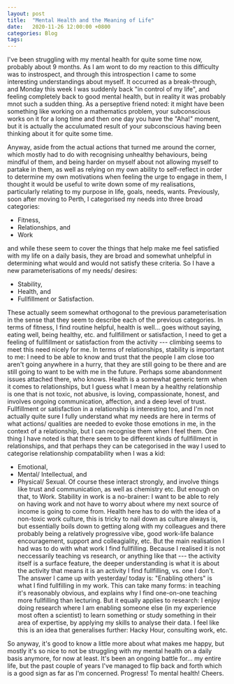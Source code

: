 ```yaml
---
layout: post
title:  "Mental Health and the Meaning of Life"
date:   2020-11-26 12:00:00 +0800
categories: Blog
tags:
---
```


I've been struggling with my mental health for quite some time now, probably about 9 months. As I am wont to do my reaction to this difficulty was to instrospect, and through this introspection I came to some interesting understandings about myself. It occurred as a break-through, and Monday this week I was suddenly back "in control of my life", and feeling completely back to good mental health, but in reality it was probably mnot such a sudden thing. As a perseptive friend noted: it might have been something like working on a mathematics problem, your subconscious works on it for a long time and then one day you have the "Aha!" moment, but it is actually the acculumated result of your subconscious having been thinking about it for quite some time.

Anyway, aside from the actual actions that turned me around the corner, which mostly had to do with recognising unhealthy behaviours, being mindful of them, and being harder on myself about not allowing myself to partake in them, as well as relying on my own ability to self-reflect in order to determine my own motivations when feeling the urge to engage in them, I thought it would be useful to write down some of my realisations, particularly relating to my purpose in life, goals, needs, wants. Previously, soon after moving to Perth, I categorised my needs into three broad categories: 
 - Fitness, 
 - Relationships, and
 - Work

 and while these seem to cover the things that help make me feel satisfied with my life on a daily basis, they are broad and somewhat unhelpful in determining what would and would not satisfy these criteria. So I have a new parameterisations of my needs/ desires: 
  - Stability, 
  - Health, and 
  - Fullfillment or Satisfaction. 

These actually seem somewhat orthogonal to the previous parameterisation in the sense that they seem to describe each of the previous categories. In terms of fitness, I find routine helpful, health is well... goes without saying, eating well, being healthy, etc. and fullfillment or satisfaction, I need to get a feeling of fullfillment or satisfaction from the activity --- climbing seems to meet this need nicely for me. In terms of relationships, stability is important to me: I need to be able to know and trust that the people I am close too aren't going anywhere in a hurry, that they are still going to be there and are still going to want to be with me in the future. Perhaps some abandonment issues attached there, who knows. Health is a somewhat generic term when it comes to relationships, but I guess what I mean by a healthy relationship is one that is not toxic, not abusive, is loving, compassionate, honest, and involves ongoing communication, affection, and a deep level of trust. Fullfillment or satisfaction in a relationship is interesting too, and I'm not actually quite sure I fully understand what my needs are here in terms of what actions/ qualities are needed to evoke those emotions in me, in the context of a relationship, but I can recognise them when I feel them. One thing I have noted is that there seem to be different kinds of fullfillment in relationships, and that perhaps they can be categorised in the way I used to categorise relationship compatability when I was a kid: 
 - Emotional, 
 - Mental/ Intellectual, and
 - Physical/ Sexual.
 Of course these interact strongly, and involve things like trust and communication, as well as chemistry etc. But enough on that, to Work. Stability in work is a no-brainer: I want to be able to rely on having work and not have to worry about where my next source of income is going to come from. Health here has to do with the idea of a non-toxic work culture, this is tricky to nail down as culture always is, but essentially boils down to getting along with my colleagues and there probably being a relatively progressive vibe, good work-life balance encouragement, support and colleagiality, etc. But the main realisation I had was to do with what work I find fullfilling. Because I realised it is not neccessarily teaching vs research, or anything like that --- the activity itself is a surface feature, the deeper understanding is what it is about the activity that means it is an activity I find fullfilling, vs. one I don't. The answer I came up with yesterday/ today is: "Enabling others" is what I find fullfilling in my work. This can take many forms: in teaching it's reasonably obvious, and explains why I find one-on-one teaching more fullfilling than lecturing. But it equally applies to research: I enjoy doing research where I am enabling someone else (in my experience most often a scientist) to learn something or study something in their area of expertise, by applying my skills to analyse their data. I feel like this is an idea that generalises further: Hacky Hour, consulting work, etc. 

So anyway, it's good to know a little more about what makes me happy, but mostly it's so nice to not be struggling with my mental health on a daily basis anymore, for now at least. It's been an ongoing battle for... my entire life, but the past couple of years I've managed to flip back and forth which is a good sign as far as I'm concerned. Progress! To mental health! Cheers.


